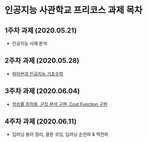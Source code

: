 # 인공지능 사관학교 프리코스 과제 목차

## 1주차 과제 (2020.05.21)
* 인공지능 사례 분석

## 2주차 과제 (2020.05.28)
* [파이썬과 인공지능 기초수학](./2주차과제.ipynb)

## 3주차 과제 (2020.06.04)
* [학습률 최적화, 군집 분석 구현, Cost Function 구현](./2주차과제.ipynb)

## 4주차 과제 (2020.06.11)
* 딥러닝 용어 정리, 클론 코딩, 딥러닝 순전파 & 역전파 
